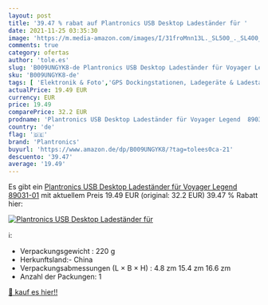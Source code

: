 ```yaml
---
layout: post
title: '39.47 % rabat auf Plantronics USB Desktop Ladeständer für '
date: 2021-11-25 03:35:30
image: 'https://m.media-amazon.com/images/I/31froMnn13L._SL500_._SL400_.jpg'
comments: true
category: ofertas
author: 'tole.es'
slug: 'B009UNGYK8-de Plantronics USB Desktop Ladeständer für Voyager Legend...'
sku: 'B009UNGYK8-de'
tags: [ 'Elektronik & Foto','GPS Dockingstationen, Ladegeräte & Ladestationen','Navigation, GPS & Zubehör','Navigationszubehör','plantronics', ]
actualPrice: 19.49 EUR
currency: EUR
price: 19.49
comparePrice: 32.2 EUR
prodname: 'Plantronics USB Desktop Ladeständer für Voyager Legend  89031-01'
country: 'de'
flag: '🇩🇪'
brand: 'Plantronics'
buyurl: 'https://www.amazon.de/dp/B009UNGYK8/?tag=tolees0ca-21'
descuento: '39.47'
average: '19.49'
---
```


Es gibt ein [Plantronics USB Desktop Ladeständer für Voyager Legend  89031-01](https://www.amazon.de/dp/B009UNGYK8/?tag=tolees0ca-21) mit aktuellem Preis 19.49 EUR (original: 32.2 EUR) 39.47 % Rabatt hier:

[![Plantronics USB Desktop Ladeständer für ](https://m.media-amazon.com/images/I/31froMnn13L._SL500_._SL400_.jpg)](https://www.amazon.de/dp/B009UNGYK8/?tag=tolees0ca-21)

ℹ️:

- Verpackungsgewicht : 220 g
- Herkunftsland:- China
- Verpackungsabmessungen (L × B × H) : 4.8 zm 15.4 zm 16.6 zm
- Anzahl der Packungen: 1

[🛒 kauf es hier!!](https://www.amazon.de/dp/B009UNGYK8/?tag=tolees0ca-21)
